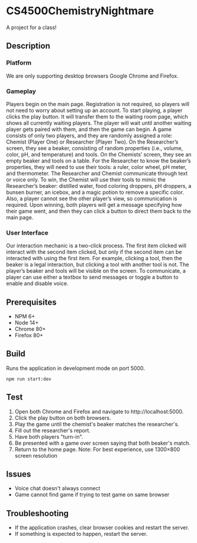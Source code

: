 # CS4500ChemistryNightmare
A project for a class!

## Description
### Platform
We are only supporting desktop browsers Google Chrome and Firefox.
### Gameplay
Players begin on the main page. Registration is not required, so players will not need to worry about setting up an account. To start playing, a player clicks the play button. It will transfer them to the waiting room page, which shows all currently waiting players. The player will wait until another waiting player gets paired with them, and then the game can begin. A game consists of only two players, and they are randomly assigned a role: Chemist (Player One) or Researcher (Player Two). On the Researcher’s screen, they see a beaker, consisting of random properties (i.e., volume, color, pH, and temperature) and tools. On the Chemists’ screen, they see an empty beaker and tools on a table. For the Researcher to know the beaker’s properties, they will need to use their tools: a ruler, color wheel, pH meter, and thermometer. The Researcher and Chemist communicate through text or voice only. To win, the Chemist will use their tools to mimic the Researcher’s beaker: distilled water, food coloring droppers, pH droppers, a bunsen burner, an icebox, and a magic potion to remove a specific color. Also, a player cannot see the other player’s view, so communication is required. Upon winning, both players will get a message specifying how their game went, and then they can click a button to direct them back to the main page.
### User Interface
Our interaction mechanic is a two-click process. The first item clicked will interact with the second item clicked, but only if the second item can be interacted with using the first item. For example, clicking a tool, then the beaker is a legal interaction, but clicking a tool with another tool is not. The player’s beaker and tools will be visible on the screen. To communicate, a player can use either a textbox to send messages or toggle a button to enable and disable voice.

## Prerequisites
- NPM 6+
- Node 14+
- Chrome 80+
- Firefox 80+

## Build
Runs the application in
development mode on port 5000.
```
npm run start:dev
```

## Test
1. Open both Chrome and Firefox and navigate to http://localhost:5000.
2. Click the play button on both browsers.
3. Play the game until the chemist's beaker matches the researcher's.
4. Fill out the researcher's report.
5. Have both players "turn-in".
6. Be presented with a game over screen saying that both beaker's match.
7. Return to the home page.
Note: For best experience, use 1300×800 screen resolution

## Issues
- Voice chat doesn't always connect
- Game cannot find game if trying to test game on same browser

## Troubleshooting
- If the application crashes, clear browser cookies and restart the server.
- If something is expected to happen, restart the server.